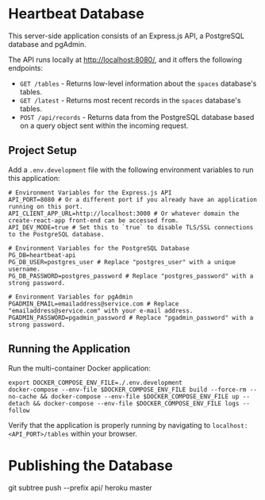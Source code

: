# Heartbeat Database

This server-side application consists of an Express.js API, a PostgreSQL database and pgAdmin.

The API runs locally at [http://localhost:8080/](http://localhost:8080/), and it offers the following endpoints:

* `GET /tables` - Returns low-level information about the `spaces` database's tables.
* `GET /latest` - Returns most recent records in the `spaces` database's tables.
* `POST /api/records` - Returns data from the PostgreSQL database based on a query object sent within the incoming request.

## Project Setup

Add a `.env.development` file with the following environment variables to run this application:

```
# Environment Variables for the Express.js API
API_PORT=8080 # Or a different port if you already have an application running on this port.
API_CLIENT_APP_URL=http://localhost:3000 # Or whatever domain the create-react-app front-end can be accessed from.
API_DEV_MODE=true # Set this to `true` to disable TLS/SSL connections to the PostgreSQL database.

# Environment Variables for the PostgreSQL Database
PG_DB=heartbeat-api
PG_DB_USER=postgres_user # Replace "postgres_user" with a unique username.
PG_DB_PASSWORD=postgres_password # Replace "postgres_password" with a strong password. 

# Environment Variables for pgAdmin
PGADMIN_EMAIL=emailaddress@service.com # Replace "emailaddress@service.com" with your e-mail address.
PGADMIN_PASSWORD=pgadmin_password # Replace "pgadmin_password" with a strong password.
```

## Running the Application

Run the multi-container Docker application:

```shell
export DOCKER_COMPOSE_ENV_FILE=./.env.development
docker-compose --env-file $DOCKER_COMPOSE_ENV_FILE build --force-rm --no-cache && docker-compose --env-file $DOCKER_COMPOSE_ENV_FILE up --detach && docker-compose --env-file $DOCKER_COMPOSE_ENV_FILE logs --follow
```

Verify that the application is properly running by navigating to `localhost:<API_PORT>/tables` within your browser. 

# Publishing the Database
git subtree push --prefix api/ heroku master
